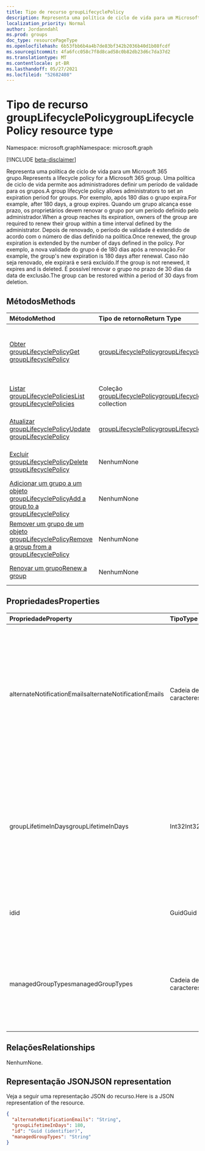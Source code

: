 ```yaml
---
title: Tipo de recurso groupLifecyclePolicy
description: Representa uma política de ciclo de vida para um Microsoft 365 grupo.
localization_priority: Normal
author: Jordanndahl
ms.prod: groups
doc_type: resourcePageType
ms.openlocfilehash: 6b53fbb6b4a4b7de83bf342b2036b40d1b08fcdf
ms.sourcegitcommit: 4fa6fcc058c7f8d8cad58c0b82db23d6c7da37d2
ms.translationtype: MT
ms.contentlocale: pt-BR
ms.lasthandoff: 05/27/2021
ms.locfileid: "52682408"
---
```

# <a name="grouplifecyclepolicy-resource-type"></a><span data-ttu-id="14b87-103">Tipo de recurso groupLifecyclePolicy</span><span class="sxs-lookup"><span data-stu-id="14b87-103">groupLifecyclePolicy resource type</span></span>

<span data-ttu-id="14b87-104">Namespace: microsoft.graph</span><span class="sxs-lookup"><span data-stu-id="14b87-104">Namespace: microsoft.graph</span></span>

[!INCLUDE [beta-disclaimer](../../includes/beta-disclaimer.md)]

<span data-ttu-id="14b87-105">Representa uma política de ciclo de vida para um Microsoft 365 grupo.</span><span class="sxs-lookup"><span data-stu-id="14b87-105">Represents a lifecycle policy for a Microsoft 365 group.</span></span> <span data-ttu-id="14b87-106">Uma política de ciclo de vida permite aos administradores definir um período de validade para os grupos.</span><span class="sxs-lookup"><span data-stu-id="14b87-106">A group lifecycle policy allows administrators to set an expiration period for groups.</span></span> <span data-ttu-id="14b87-107">Por exemplo, após 180 dias o grupo expira.</span><span class="sxs-lookup"><span data-stu-id="14b87-107">For example, after 180 days, a group expires.</span></span> <span data-ttu-id="14b87-108">Quando um grupo alcança esse prazo, os proprietários devem renovar o grupo por um período definido pelo administrador.</span><span class="sxs-lookup"><span data-stu-id="14b87-108">When a group reaches its expiration, owners of the group are required to renew their group within a time interval defined by the administrator.</span></span> <span data-ttu-id="14b87-109">Depois de renovado, o período de validade é estendido de acordo com o número de dias definido na política.</span><span class="sxs-lookup"><span data-stu-id="14b87-109">Once renewed, the group expiration is extended by the number of days defined in the policy.</span></span> <span data-ttu-id="14b87-110">Por exemplo, a nova validade do grupo é de 180 dias após a renovação.</span><span class="sxs-lookup"><span data-stu-id="14b87-110">For example, the group's new expiration is 180 days after renewal.</span></span> <span data-ttu-id="14b87-111">Caso não seja renovado, ele expirará e será excluído.</span><span class="sxs-lookup"><span data-stu-id="14b87-111">If the group is not renewed, it expires and is deleted.</span></span> <span data-ttu-id="14b87-112">É possível renovar o grupo no prazo de 30 dias da data de exclusão.</span><span class="sxs-lookup"><span data-stu-id="14b87-112">The group can be restored within a period of 30 days from deletion.</span></span>

## <a name="methods"></a><span data-ttu-id="14b87-113">Métodos</span><span class="sxs-lookup"><span data-stu-id="14b87-113">Methods</span></span>

| <span data-ttu-id="14b87-114">Método</span><span class="sxs-lookup"><span data-stu-id="14b87-114">Method</span></span> | <span data-ttu-id="14b87-115">Tipo de retorno</span><span class="sxs-lookup"><span data-stu-id="14b87-115">Return Type</span></span> | <span data-ttu-id="14b87-116">Descrição</span><span class="sxs-lookup"><span data-stu-id="14b87-116">Description</span></span> |
|:---------------|:--------|:----------|
|[<span data-ttu-id="14b87-117">Obter groupLifecyclePolicy</span><span class="sxs-lookup"><span data-stu-id="14b87-117">Get groupLifecyclePolicy</span></span>](../api/grouplifecyclepolicy-get.md) | [<span data-ttu-id="14b87-118">groupLifecyclePolicy</span><span class="sxs-lookup"><span data-stu-id="14b87-118">groupLifecyclePolicy</span></span>](grouplifecyclepolicy.md) |<span data-ttu-id="14b87-119">Leia as propriedades e os relacionamentos de um objeto groupLifecyclePolicy.</span><span class="sxs-lookup"><span data-stu-id="14b87-119">Read properties and relationships of a groupLifecyclePolicy object.</span></span>|
|[<span data-ttu-id="14b87-120">Listar groupLifecyclePolicies</span><span class="sxs-lookup"><span data-stu-id="14b87-120">List groupLifecyclePolicies</span></span>](../api/grouplifecyclepolicy-list.md) | <span data-ttu-id="14b87-121">Coleção [groupLifecyclePolicy](grouplifecyclepolicy.md)</span><span class="sxs-lookup"><span data-stu-id="14b87-121">[groupLifecyclePolicy](grouplifecyclepolicy.md) collection</span></span> | <span data-ttu-id="14b87-122">Listar todos os objetos groupLifecyclePolicies.</span><span class="sxs-lookup"><span data-stu-id="14b87-122">List all the groupLifecyclePolicies.</span></span> |
|[<span data-ttu-id="14b87-123">Atualizar groupLifecyclePolicy</span><span class="sxs-lookup"><span data-stu-id="14b87-123">Update groupLifecyclePolicy</span></span>](../api/grouplifecyclepolicy-update.md) | [<span data-ttu-id="14b87-124">groupLifecyclePolicy</span><span class="sxs-lookup"><span data-stu-id="14b87-124">groupLifecyclePolicy</span></span>](grouplifecyclepolicy.md) | <span data-ttu-id="14b87-125">Atualizar um objeto groupLifecyclePolicy.</span><span class="sxs-lookup"><span data-stu-id="14b87-125">Update a groupLifecyclePolicy object.</span></span> |
|[<span data-ttu-id="14b87-126">Excluir groupLifecyclePolicy</span><span class="sxs-lookup"><span data-stu-id="14b87-126">Delete groupLifecyclePolicy</span></span>](../api/grouplifecyclepolicy-delete.md) | <span data-ttu-id="14b87-127">Nenhum</span><span class="sxs-lookup"><span data-stu-id="14b87-127">None</span></span> | <span data-ttu-id="14b87-128">Excluir um objeto groupLifecyclePolicy.</span><span class="sxs-lookup"><span data-stu-id="14b87-128">Delete a groupLifecyclePolicy object.</span></span> |
|[<span data-ttu-id="14b87-129">Adicionar um grupo a um objeto groupLifecyclePolicy</span><span class="sxs-lookup"><span data-stu-id="14b87-129">Add a group to a groupLifecyclePolicy</span></span>](../api/grouplifecyclepolicy-addgroup.md)|<span data-ttu-id="14b87-130">Nenhum</span><span class="sxs-lookup"><span data-stu-id="14b87-130">None</span></span>| <span data-ttu-id="14b87-131">Adicionar um grupo a uma política de ciclo de vida</span><span class="sxs-lookup"><span data-stu-id="14b87-131">Add a group to a lifecycle policy</span></span> |
|[<span data-ttu-id="14b87-132">Remover um grupo de um objeto groupLifecyclePolicy</span><span class="sxs-lookup"><span data-stu-id="14b87-132">Remove a group from a groupLifecyclePolicy</span></span>](../api/grouplifecyclepolicy-removegroup.md)|<span data-ttu-id="14b87-133">Nenhum</span><span class="sxs-lookup"><span data-stu-id="14b87-133">None</span></span>| <span data-ttu-id="14b87-134">Remover um grupo de uma política de ciclo de vida.</span><span class="sxs-lookup"><span data-stu-id="14b87-134">Remove a group to a lifecycle policy.</span></span> |
|[<span data-ttu-id="14b87-135">Renovar um grupo</span><span class="sxs-lookup"><span data-stu-id="14b87-135">Renew a group</span></span>](../api/grouplifecyclepolicy-renewgroup.md)|<span data-ttu-id="14b87-136">Nenhum</span><span class="sxs-lookup"><span data-stu-id="14b87-136">None</span></span>| <span data-ttu-id="14b87-137">Renove a data de expiração de um grupo.</span><span class="sxs-lookup"><span data-stu-id="14b87-137">Renew a group's expiration date.</span></span> |

## <a name="properties"></a><span data-ttu-id="14b87-138">Propriedades</span><span class="sxs-lookup"><span data-stu-id="14b87-138">Properties</span></span>

| <span data-ttu-id="14b87-139">Propriedade</span><span class="sxs-lookup"><span data-stu-id="14b87-139">Property</span></span> | <span data-ttu-id="14b87-140">Tipo</span><span class="sxs-lookup"><span data-stu-id="14b87-140">Type</span></span> | <span data-ttu-id="14b87-141">Descrição</span><span class="sxs-lookup"><span data-stu-id="14b87-141">Description</span></span> |
|:---------------|:--------|:----------|
|<span data-ttu-id="14b87-142">alternateNotificationEmails</span><span class="sxs-lookup"><span data-stu-id="14b87-142">alternateNotificationEmails</span></span>|<span data-ttu-id="14b87-143">Cadeia de caracteres</span><span class="sxs-lookup"><span data-stu-id="14b87-143">String</span></span>| <span data-ttu-id="14b87-144">Lista de endereços de email para o envio de notificações para grupos sem proprietários.</span><span class="sxs-lookup"><span data-stu-id="14b87-144">List of email address to send notifications for groups without owners.</span></span> <span data-ttu-id="14b87-145">É possível definir vários endereços de email separando-os com ponto-e-vírgula.</span><span class="sxs-lookup"><span data-stu-id="14b87-145">Multiple email address can be defined by separating email address with a semicolon.</span></span> |
|<span data-ttu-id="14b87-146">groupLifetimeInDays</span><span class="sxs-lookup"><span data-stu-id="14b87-146">groupLifetimeInDays</span></span>|<span data-ttu-id="14b87-147">Int32</span><span class="sxs-lookup"><span data-stu-id="14b87-147">Int32</span></span>| <span data-ttu-id="14b87-148">Número de dias antes que um grupo expire e precise ser renovado.</span><span class="sxs-lookup"><span data-stu-id="14b87-148">Number of days before a group expires and needs to be renewed.</span></span> <span data-ttu-id="14b87-149">Após renová-lo, o período de validade é estendido de acordo com o número de dias definido.</span><span class="sxs-lookup"><span data-stu-id="14b87-149">Once renewed, the group expiration is extended by the number of days defined.</span></span> |
|<span data-ttu-id="14b87-150">id</span><span class="sxs-lookup"><span data-stu-id="14b87-150">id</span></span>|<span data-ttu-id="14b87-151">Guid</span><span class="sxs-lookup"><span data-stu-id="14b87-151">Guid</span></span>| <span data-ttu-id="14b87-152">Um identificador exclusivo de uma política.</span><span class="sxs-lookup"><span data-stu-id="14b87-152">A unique identifier for a policy.</span></span> <span data-ttu-id="14b87-153">Somente leitura.</span><span class="sxs-lookup"><span data-stu-id="14b87-153">Read-only.</span></span>|
|<span data-ttu-id="14b87-154">managedGroupTypes</span><span class="sxs-lookup"><span data-stu-id="14b87-154">managedGroupTypes</span></span>|<span data-ttu-id="14b87-155">Cadeia de caracteres</span><span class="sxs-lookup"><span data-stu-id="14b87-155">String</span></span>| <span data-ttu-id="14b87-156">O tipo de grupo ao qual se aplica a política de expiração.</span><span class="sxs-lookup"><span data-stu-id="14b87-156">The group type for which the expiration policy applies.</span></span> <span data-ttu-id="14b87-157">Os valores possíveis são **All**, **Selected** ou **None**.</span><span class="sxs-lookup"><span data-stu-id="14b87-157">Possible values are **All**, **Selected** or **None**.</span></span> |

## <a name="relationships"></a><span data-ttu-id="14b87-158">Relações</span><span class="sxs-lookup"><span data-stu-id="14b87-158">Relationships</span></span>

<span data-ttu-id="14b87-159">Nenhum</span><span class="sxs-lookup"><span data-stu-id="14b87-159">None.</span></span>

## <a name="json-representation"></a><span data-ttu-id="14b87-160">Representação JSON</span><span class="sxs-lookup"><span data-stu-id="14b87-160">JSON representation</span></span>

<span data-ttu-id="14b87-161">Veja a seguir uma representação JSON do recurso.</span><span class="sxs-lookup"><span data-stu-id="14b87-161">Here is a JSON representation of the resource.</span></span>

<!-- {
  "blockType": "resource",
  "optionalProperties": [

  ],
  "@odata.type": "microsoft.graph.groupLifecyclePolicy"
}-->

```json
{
  "alternateNotificationEmails": "String",
  "groupLifetimeInDays": 180,
  "id": "Guid (identifier)",
  "managedGroupTypes": "String"
}

```

<!-- uuid: 8fcb5dbc-d5aa-4681-8e31-b001d5168d79
2015-10-25 14:57:30 UTC -->
<!-- {
  "type": "#page.annotation",
  "description": "groupLifecyclePolicy resource",
  "keywords": "",
  "section": "documentation",
  "tocPath": ""
}-->


